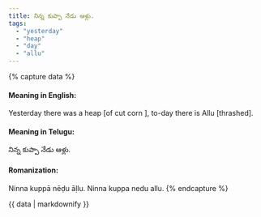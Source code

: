 ```yaml
---
title: నిన్న కుప్పా నేడు ఆళ్లు.
tags:
  - "yesterday"
  - "heap"
  - "day"
  - "allu"
---
```


{% capture data %}
#### Meaning in English:
Yesterday there was a heap [of cut corn ], to-day there is Allu [thrashed].

#### Meaning in Telugu:
నిన్న కుప్పా నేడు ఆళ్లు.

#### Romanization:
Ninna kuppā nēḍu āḷlu.
Ninna kuppa nedu allu.
{% endcapture %}

{{ data | markdownify }}

